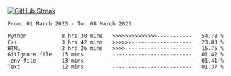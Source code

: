 [![GitHub Streak](https://streak-stats.demolab.com?user=renren-017&theme=sea&hide_border=true&background=DD272700)](https://git.io/streak-stats)

<!--START_SECTION:waka-->

```text
From: 01 March 2023 - To: 08 March 2023

Python           8 hrs 30 mins   >>>>>>>>>>>>>>-----------   54.78 %
C++              3 hrs 42 mins   >>>>>>-------------------   23.83 %
HTML             2 hrs 26 mins   >>>>---------------------   15.75 %
GitIgnore file   13 mins         -------------------------   01.42 %
.env file        13 mins         -------------------------   01.41 %
Text             12 mins         -------------------------   01.37 %
```

<!--END_SECTION:waka-->
